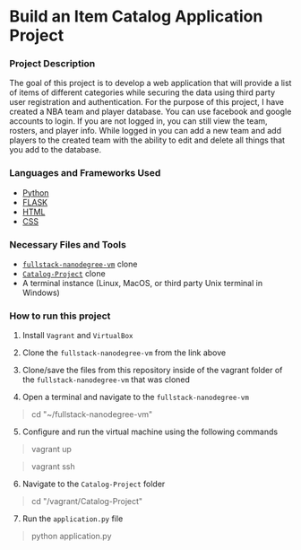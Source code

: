 # Build an Item Catalog Application Project

### Project Description

The goal of this project is to develop a web application that will provide a list of items of different categories while securing the data using third party user registration and authentication. For the purpose of this project, I have created a NBA team and player database. You can use facebook and google accounts to login. If you are not logged in, you can still view the team, rosters, and player info. While logged in you can add a new team and add players to the created team with the ability to edit and delete all things that you add to the database.


### Languages and Frameworks Used
* [Python](https://www.python.org/downloads/)
* [FLASK](http://flask.pocoo.org/)
* [HTML](https://www.w3schools.com/html/)
* [CSS](https://www.w3schools.com/css/)


### Necessary Files and Tools
* [`fullstack-nanodegree-vm`](https://github.com/udacity/fullstack-nanodegree-vm) clone
* [`Catalog-Project`](https://github.com/DanSLuong/Catalog-Project) clone
* A terminal instance (Linux, MacOS, or third party Unix terminal in Windows)


### How to run this project

1. Install `Vagrant` and `VirtualBox`

2. Clone the `fullstack-nanodegree-vm` from the link above

3. Clone/save the files from this repository inside of the vagrant folder of the `fullstack-nanodegree-vm` that was cloned

4. Open a terminal and navigate to the `fullstack-nanodegree-vm`

> cd "~/fullstack-nanodegree-vm"

5. Configure and run the virtual machine using the following commands

> vagrant up

> vagrant ssh

6. Navigate to the `Catalog-Project` folder

>cd "/vagrant/Catalog-Project"

7. Run the `application.py` file

> python application.py
